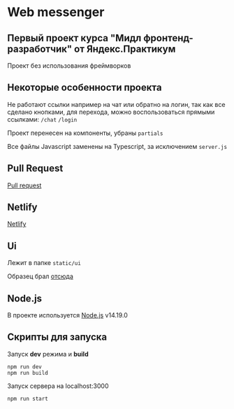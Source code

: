 # Web messenger
## Первый проект курса "Мидл фронтенд-разработчик" от Яндекс.Практикум

Проект без использования фреймворков

## Некоторые особенности проекта

Не работают ссылки например на чат или обратно на логин, так как все сделано кнопками, для перехода, можно воспользоваться прямыми ссылками:
`/chat`
`/login`

Проект перенесен на компоненты, убраны `partials`

Все файлы Javascript заменены на Typescript, за исключением `server.js`

## Pull Request

[Pull request](https://github.com/nikitaomelyuhin/middle.messenger.praktikum.yandex/pull/2)

## Netlify

[Netlify](https://621e78bdb64cae00085e3214--heuristic-kalam-85f874.netlify.app/)

## Ui

Лежит в папке `static/ui`

Образец брал [отсюда](https://www.figma.com/file/24EUnEHGEDNLdOcxg7ULwV/Chat?node-id=0%3A1)

## Node.js

В проекте используется [Node.js](https://nodejs.org/) v14.19.0

## Скрипты для запуска
Запуск __dev__ режима и __build__
```
npm run dev
npm run build
```
Запуск сервера на localhost:3000
```
npm run start
```